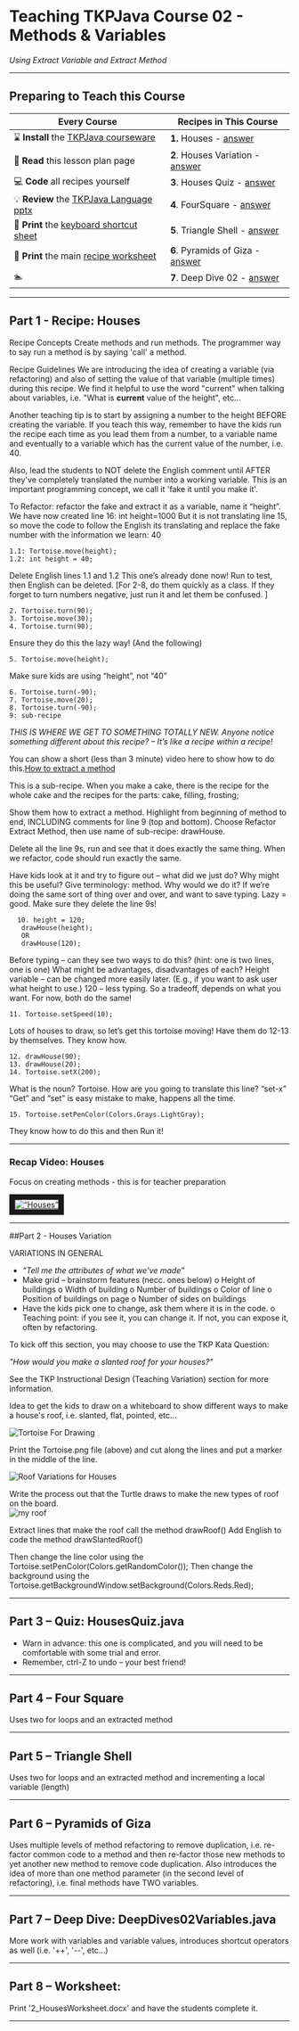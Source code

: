 # Teaching TKPJava Course 02 - Methods & Variables

_Using Extract Variable and Extract Method_

***
## Preparing to Teach this Course

| Every Course                      | Recipes in This Course             |
|-----------------------------------|-------------------------|
| :hourglass: **Install** the [TKPJava courseware](https://github.com/TeachingKidsProgramming/TeachingKidsProgramming.Java#get-started-with-tkp)   |**1.** Houses - [answer](https://github.com/TeachingKidsProgramming/TeachingKidsProgramming.Source.Java/blob/master/src/main/java/org/teachingkidsprogramming/recipes/completed/section02methods/Houses.java)           |
| :green_book: **Read** this lesson plan page        | **2**. Houses Variation - [answer](https://github.com/TeachingKidsProgramming/TeachingKidsProgramming.Source.Java/blob/master/src/main/java/org/teachingkidsprogramming/recipes/completed/section02methods/HousesVariation.java) |
| :computer: **Code** all recipes yourself         | **3**. Houses Quiz - [answer](https://github.com/TeachingKidsProgramming/TeachingKidsProgramming.Source.Java/blob/master/src/main/java/org/teachingkidsprogramming/recipes/completed/section02methods/HousesQuiz.java)      |
| :bulb: **Review** the [TKPJava Language pptx](http://www.slideshare.net/lynnlangit/tkpjava-teaching-kids-programming-core-java-langauge-concepts)  | **4**. FourSquare - [answer](https://github.com/TeachingKidsProgramming/TeachingKidsProgramming.Source.Java/blob/master/src/main/java/org/teachingkidsprogramming/recipes/completed/section02methods/FourSquare.java)                 |
|:fax:  **Print** the [keyboard shortcut sheet](http://www.slideshare.net/lynnlangit/tkpjava-eclipse-and-codenvy-ide-keyboard-shortcuts) | **5**. Triangle Shell - [answer](https://github.com/TeachingKidsProgramming/TeachingKidsProgramming.Source.Java/blob/master/src/main/java/org/teachingkidsprogramming/recipes/completed/section02methods/TriangleShell.java)             |
|:fax: **Print** the main [recipe worksheet](https://www.dropbox.com/s/9qwbv48p8lmx4nj/TKP-Worksheets.zip?dl=0)   | **6**. Pyramids of Giza - [answer](https://github.com/TeachingKidsProgramming/TeachingKidsProgramming.Source.Java/blob/master/src/main/java/org/teachingkidsprogramming/recipes/completed/section02methods/PyramidsOfGizaEnd.java)            |
|:swimmer:|**7**. Deep Dive 02 - [answer](https://github.com/TeachingKidsProgramming/TeachingKidsProgramming.Source.Java/blob/master/src/main/java/org/teachingkidsprogramming/recipes/completed/section02methods/DeepDive02Variables.java)            |


***    
## Part 1 - **Recipe: Houses**

Recipe Concepts
Create methods and run methods.  The programmer way to say run a method is by saying 'call' a method.

Recipe Guidelines
We are introducing the idea of creating a variable (via refactoring) and also of setting the value of that variable (multiple times) during this recipe.  We find it helpful to use the word "current" when talking about variables, i.e. "What is **current** value of the height", etc...

Another teaching tip is to start by assigning a number to the height BEFORE creating the variable.  If you teach this way, remember to have the kids run the recipe each time as you lead them from a number, to a variable name and eventually to a variable which has the current value of the number, i.e. 40.  

Also, lead the students to NOT delete the English comment until AFTER they've completely translated the number into a working variable.  This is an important programming concept, we call it 'fake it until you make it'.

To Refactor: refactor the fake and extract it as a variable, name it “height”.
We have now created line 16: int height=1000
But it is not translating line 15, so move the code to follow the English its translating and replace the fake number with the information we learn: 40

	1.1: Tortoise.move(height);
    1.2: int height = 40;
    
Delete English lines 1.1 and 1.2
This one’s already done now! Run to test, then English can be deleted.
[For 2-8, do them quickly as a class. If they forget to turn numbers negative, just run it and let them be confused. ]

    2. Tortoise.turn(90);
    3. Tortoise.move(30);
    4. Tortoise.turn(90);

Ensure they do this the lazy way! (And the following)

    5. Tortoise.move(height);

Make sure kids are using “height”, not “40”

    6. Tortoise.turn(-90);
    7. Tortoise.move(20);
    8. Tortoise.turn(-90);
    9: sub-recipe

_THIS IS WHERE WE GET TO SOMETHING TOTALLY NEW.
Anyone notice something different about this recipe? – It’s like a recipe within a recipe!_

You can show a short (less than 3 minute) video here to show how to do this.[How to extract a method](https://www.youtube.com/watch?v=C6fnqjceVcs "Method Extraction")

This is a sub-recipe.  When you make a cake, there is the recipe for the whole cake and the recipes for the parts: cake, filling, frosting;

Show them how to extract a method. Highlight from beginning of method to end, INCLUDING comments for  line 9 (top and bottom). Choose Refactor  Extract Method, then use name of sub-recipe: drawHouse.

Delete all the line 9s, run and see that it does exactly the same thing.
When we refactor, code should run exactly the same.

Have kids look at it and try to figure out – what did we just do? Why might this be useful?
Give terminology: method. Why would we do it? If we’re doing the same sort of thing over and over, and want to save typing. Lazy = good. 
Make sure they delete the line 9s!

      10. height = 120;
       drawHouse(height);
       OR
       drawHouse(120);
Before typing – can they see two ways to do this? (hint: one is two lines, one is one)
What might be advantages, disadvantages of each?
Height variable – can be changed more easily later. (E.g., if you want to ask user what height to use.)
120 – less typing.
So a tradeoff, depends on what you want. For now, both do the same!

   	11. Tortoise.setSpeed(10);

Lots of houses to draw, so let’s get this tortoise moving!
Have them do 12-13 by themselves. They know how.

    12. drawHouse(90);
    13. drawHouse(20);
    14. Tortoise.setX(200);

What is the noun? Tortoise.
How are you going to translate this line?  “set-x”
“Get” and “set” is easy mistake to make, happens all the time.

    15. Tortoise.setPenColor(Colors.Grays.LightGray);

They know how to do this and then Run it!
***
### Recap Video: Houses

Focus on creating methods - this is for teacher preparation

<a href="http://www.youtube.com/watch?feature=player_embedded&v=nQlsrnaMeuw" target="_blank"><img src="http://img.youtube.com/vi/nQlsrnaMeuw/0.jpg" alt=“Houses” width=“480” height=“360” border="10" /></a>
***
##Part 2 - Houses Variation

VARIATIONS IN GENERAL
-	_“Tell me the attributes of what we’ve made”_
-	Make grid – brainstorm features (necc. ones below)
o	Height of buildings
o	Width of building
o	Number of buildings
o	Color of line
o	Position of buildings on page
o	Number of sides on buildings
-	Have the kids pick one to change, ask them where it is in the code. 
o	Teaching point: if you see it, you can change it. If not, you can expose it, often by refactoring.

To kick off this section, you may choose to use the TKP Kata Question:

_"How would you make a slanted roof for your houses?"_

See the TKP Instructional Design (Teaching Variation) section for more information.

Idea to get the kids to draw on a whiteboard to show different ways to make a house's roof, i.e. slanted, flat, pointed, etc...  

![Tortoise For Drawing](images/Tortoise.png)

Print the Tortoise.png file (above) and cut along the lines and put a marker in the middle of the line.

![Roof Variations for Houses](images/allRoofs.jpg)

Write the process out that the Turtle draws to make the new types of roof on the board.  
![my roof](images/myRoof.jpg)

Extract lines that make the roof call the method drawRoof()
Add English to code the method drawSlantedRoof()

Then change the line color using the Tortoise.setPenColor(Colors.getRandomColor());
Then change the background using the Tortoise.getBackgroundWindow.setBackground(Colors.Reds.Red);
***
## Part 3 – Quiz: HousesQuiz.java

-	Warn in advance: this one is complicated, and you will need to be comfortable with some trial and error.
-	Remember, ctrl-Z to undo – your best friend!

***
## Part 4 – Four Square
Uses two for loops and an extracted method
***
## Part 5 – Triangle Shell
Uses two for loops and an extracted method and incrementing a local variable (length)
***
## Part 6 – Pyramids of Giza
Uses multiple levels of method refactoring to remove duplication, i.e. re-factor common code to a method and then re-factor those new methods to yet another new method to remove code duplication.  Also introduces the idea of more than one method parameter (in the second level of refactoring), i.e. final methods have TWO variables.
***
## Part 7 – Deep Dive: DeepDives02Variables.java
More work with variables and variable values, introduces shortcut operators as well (i.e. '++', '--', etc...)
***
## Part 8 – Worksheet: 
Print '2_HousesWorksheet.docx' and have the students complete it.
***

